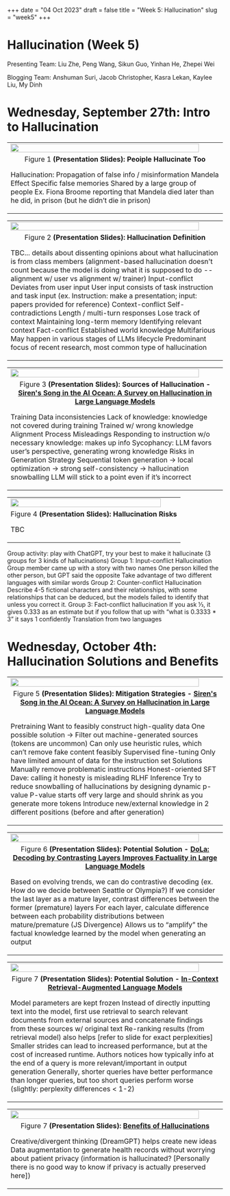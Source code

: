 +++
date = "04 Oct 2023"
draft = false
title = "Week 5: Hallucination"
slug = "week5"
+++

# Hallucination (Week 5)

<author>Presenting Team: Liu Zhe, Peng Wang, Sikun Guo, Yinhan He, Zhepei Wei</author>

<author>Blogging Team: Anshuman Suri, Jacob Christopher, Kasra Lekan, Kaylee Liu, My Dinh</author>

# Wednesday, September 27th: Intro to Hallucination

<table>
    <tr>
        <td><img src="/images/week5/Hallucination/Hallucination_page_4.png" width="95%"></td>
    </tr>
    <td colspan=1 align="center"> Figure 1 <b>(Presentation Slides): Peoiple Hallucinate Too</b>
    <br/>
        <p style="text-align: left;">
            Hallucination: Propagation of false info / misinformation
            Mandela Effect
                Specific false memories
                Shared by a large group of people
                Ex. Fiona Broome reporting that Mandela died later than he did, in prison (but he didn’t die in prison)
        </p>
    </td>
</table>
<table>
    <tr>
        <td><img src="/images/week5/Hallucination/Hallucination_page_6.png" width="95%"></td>
    </tr>
    <td colspan=1 align="center"> Figure 2 <b>(Presentation Slides): Hallucination Definition</b>
    <br/>
        <p style="text-align: left;">
            TBC... 
                details about dissenting opinions about what hallucination is from class members (alignment-based hallucination doesn't count because the model is doing what it is supposed to do -- alignment w/ user vs alignment w/ trainer)
            Input-conflict
                Deviates from user input
                User input consists of task instruction and task input (ex. Instruction: make a presentation; input: papers provided for reference)
            Context-conflict
                Self-contradictions
                Length / multi-turn responses
                Lose track of context
                Maintaining long-term memory
                Identifying relevant context
            Fact-conflict
                Established world knowledge
                Multifarious
                May happen in various stages of LLMs lifecycle
                Predominant focus of recent research, most common type of hallucination
        </p>
    </td>
</table>
<table>
    <tr>
        <td><img src="/images/week5/Hallucination_Solution_&_Benefits/Hallucination_Solution_&_Benefits_page_5.png" width="95%"></td>
    </tr>
    <td colspan=1 align="center"> Figure 3 <b>(Presentation Slides): Sources of Hallucination - <a href="https://arxiv.org/abs/2309.01219">Siren's Song in the AI Ocean: A Survey on Hallucination in Large Language Models</a></b>
    <br/>
        <p style="text-align: left;">
            Training Data inconsistencies
                Lack of knowledge: knowledge not covered during training
                Trained w/ wrong knowledge
            Alignment Process Misleadings
                Responding to instruction w/o necessary knowledge: makes up info
                Sycophancy: LLM favors user’s perspective, generating wrong knowledge
            Risks in Generation Strategy
                Sequential token generation → local optimization → strong self-consistency → hallucination snowballing
                LLM will stick to a point even if it’s incorrect
        </p>
    </td>
</table>
<table>
    <tr>
        <td><img src="/images/week5/Hallucination_Solution_&_Benefits/Hallucination_Solution_&_Benefits_page_4.png" width="95%"></td>
    </tr>
    <td colspan=1 align="center"> Figure 4 <b>(Presentation Slides): Hallucination Risks</b>
    <br/>
        <p style="text-align: left;">
            TBC
        </p>
    </td>
</table>

Group activity: play with ChatGPT, try your best to make it hallucinate (3 groups for 3 kinds of hallucinations)
Group 1: Input-conflict Hallucination
    Group member came up with a story with two names
    One person killed the other person, but GPT said the opposite
    Take advantage of two different languages with similar words
Group 2: Counter-conflict Hallucination
    Describe 4-5 fictional characters and their relationships, with some relationships that can be deduced, but the models failed to identify that unless you correct it.
Group 3: Fact-conflict hallucination
    If you ask ⅓, it gives 0.333 as an estimate but if you follow that up with “what is 0.3333 * 3” it says 1 confidently
    Translation from two languages


# Wednesday, October 4th: Hallucination Solutions and Benefits

<table>
    <tr>
        <td><img src="/images/week5/Hallucination_Solution_&_Benefits/Hallucination_Solution_&_Benefits_page_7.png" width="95%"></td>
    </tr>
    <td colspan=1 align="center"> Figure 5 <b>(Presentation Slides): Mitigation Strategies - <a href="https://arxiv.org/abs/2309.01219">Siren's Song in the AI Ocean: A Survey on Hallucination in Large Language Models</a></b>
        <br/>
        <p style="text-align: left;">
            Pretraining
                Want to feasibly construct high-quality data
                One possible solution → Filter out machine-generated sources (tokens are uncommon)
                Can only use heuristic rules, which can’t remove fake content feasibly
            Supervised fine-tuning
                Only have limited amount of data for the instruction set
                Solutions
                    Manually remove problematic instructions
                    Honest-oriented SFT
                    Dave: calling it honesty is misleading
            RLHF
            Inference
                Try to reduce snowballing of hallucinations by designing dynamic p-value 
                    P-value starts off very large and should shrink as you generate more tokens
                Introduce new/external knowledge in 2 different positions (before and after generation)
        </p>
    </td>
</table>
<table>
    <tr>
        <td><img src="/images/week5/Hallucination_Solution_&_Benefits/Hallucination_Solution_&_Benefits_page_16.png" width="95%"></td>
    </tr>
    <td colspan=1 align="center"> Figure 6 
        <b>(Presentation Slides): Potential Solution - <a href="https://arxiv.org/abs/2309.03883">DoLa: Decoding by Contrasting Layers Improves Factuality in Large Language Models</a></b>
        <br/>
        <p style="text-align: left;">
            Based on evolving trends, we can do contrastive decoding (ex. How do we decide between Seattle or Olympia?)
            If we consider the last layer as a mature layer, contrast differences between the former (premature) layers
            For each layer, calculate difference between each probability distributions between mature/premature (JS Divergence)
            Allows us to “amplify” the factual knowledge learned by the model when generating an output
        </p>
    </td>
</table>
<table>
    <tr>
        <td><img src="/images/week5/Hallucination_Solution_&_Benefits/Hallucination_Solution_&_Benefits_page_21.png" width="95%"></td>
    </tr>
    <td colspan=1 align="center"> Figure 7 
        <b>(Presentation Slides): Potential Solution - <a href="https://arxiv.org/abs/2302.00083">In-Context Retrieval-Augmented Language Models</a></b>
        <br/>
        <p style="text-align: left;">
            Model parameters are kept frozen 
            Instead of directly inputting text into the model, first use retrieval to search relevant documents from external sources and concatenate findings from these sources w/ original text
            Re-ranking results (from retrieval model) also helps [refer to slide for exact perplexities] 
            Smaller strides can lead to increased performance, but at the cost of increased runtime.
                Authors notices how typically info at the end of a query is more relevant/important in output generation
                Generally, shorter queries have better performance than longer queries, but too short queries perform worse (slightly: perplexity differences < 1-2)
        </p>
    </td>
</table>
<table>
    <tr>
        <td><img src="/images/week5/Hallucination_Solution_&_Benefits/Hallucination_Solution_&_Benefits_page_28.png" width="95%"></td>
    </tr>
    <td colspan=1 align="center"> Figure 7 
        <b>(Presentation Slides): <a href="https://arxiv.org/abs/2302.00083">Benefits of Hallucinations</a></b>
        <br/>
        <p style="text-align: left;">
            Creative/divergent thinking (DreamGPT) helps create new ideas
            Data augmentation to generate health records without worrying about patient privacy (information is hallucinated? [Personally there is no good way to know if privacy is actually preserved here])
        </p>
    </td>
</table>
